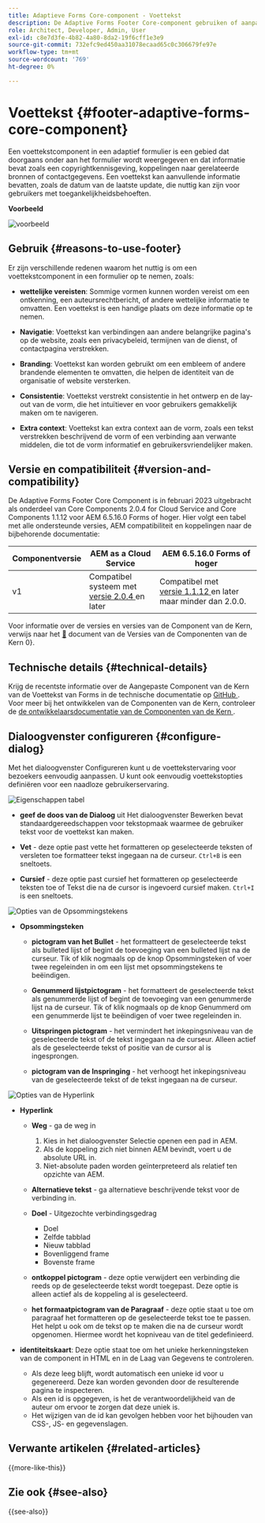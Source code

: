 ```yaml
---
title: Adaptieve Forms Core-component - Voettekst
description: De Adaptive Forms Footer Core-component gebruiken of aanpassen.
role: Architect, Developer, Admin, User
exl-id: c8e7d3fe-4b82-4a80-8da2-19f6cff1e3e9
source-git-commit: 732efc9ed450aa31078ecaad65c0c306679fe97e
workflow-type: tm+mt
source-wordcount: '769'
ht-degree: 0%

---
```


# Voettekst {#footer-adaptive-forms-core-component}

Een voettekstcomponent in een adaptief formulier is een gebied dat doorgaans onder aan het formulier wordt weergegeven en dat informatie bevat zoals een copyrightkennisgeving, koppelingen naar gerelateerde bronnen of contactgegevens. Een voettekst kan aanvullende informatie bevatten, zoals de datum van de laatste update, die nuttig kan zijn voor gebruikers met toegankelijkheidsbehoeften.

**Voorbeeld**

![ voorbeeld ](/help/adaptive-forms/assets/footer.png)

## Gebruik {#reasons-to-use-footer}

Er zijn verschillende redenen waarom het nuttig is om een voettekstcomponent in een formulier op te nemen, zoals:

- **wettelijke vereisten**: Sommige vormen kunnen worden vereist om een ontkenning, een auteursrechtbericht, of andere wettelijke informatie te omvatten. Een voettekst is een handige plaats om deze informatie op te nemen.

- **Navigatie**: Voettekst kan verbindingen aan andere belangrijke pagina&#39;s op de website, zoals een privacybeleid, termijnen van de dienst, of contactpagina verstrekken.

- **Branding**: Voettekst kan worden gebruikt om een embleem of andere brandende elementen te omvatten, die helpen de identiteit van de organisatie of website versterken.

- **Consistentie**: Voettekst verstrekt consistentie in het ontwerp en de lay-out van de vorm, die het intuïtiever en voor gebruikers gemakkelijk maken om te navigeren.

- **Extra context**: Voettekst kan extra context aan de vorm, zoals een tekst verstrekken beschrijvend de vorm of een verbinding aan verwante middelen, die tot de vorm informatief en gebruikersvriendelijker maken.

## Versie en compatibiliteit {#version-and-compatibility}

De Adaptive Forms Footer Core Component is in februari 2023 uitgebracht als onderdeel van Core Components 2.0.4 for Cloud Service and Core Components 1.1.12 voor AEM 6.5.16.0 Forms of hoger. Hier volgt een tabel met alle ondersteunde versies, AEM compatibiliteit en koppelingen naar de bijbehorende documentatie:

| Componentversie | AEM as a Cloud Service | AEM 6.5.16.0 Forms of hoger |
|---|---|---|
| v1 | Compatibel systeem met <br>[ versie 2.0.4 ](/help/adaptive-forms/version.md) en later | Compatibel met <br>[ versie 1.1.12 ](/help/adaptive-forms/version.md) en later maar minder dan 2.0.0. |

Voor informatie over de versies en versies van de Component van de Kern, verwijs naar het [&#128279;](/help/adaptive-forms/version.md) document van de Versies van de Componenten van de Kern 0&rbrace;.

<!-- ## Sample Component Output {#sample-component-output}

To experience the Accordion Component as well as see examples of its configuration options as well as HTML and JSON output, visit the [Component Library](https://adobe.com/go/aem_cmp_library_accordion). -->

## Technische details {#technical-details}

Krijg de recentste informatie over de Aangepaste Component van de Kern van de Voettekst van Forms in de technische documentatie op [ GitHub ](https://github.com/adobe/aem-core-forms-components/tree/master/ui.af.apps/src/main/content/jcr_root/apps/core/fd/components/form/footer/v1/footer). Voor meer bij het ontwikkelen van de Componenten van de Kern, controleer de [ de ontwikkelaarsdocumentatie van de Componenten van de Kern ](/help/developing/overview.md).


## Dialoogvenster configureren {#configure-dialog}

Met het dialoogvenster Configureren kunt u de voettekstervaring voor bezoekers eenvoudig aanpassen. U kunt ook eenvoudig voettekstopties definiëren voor een naadloze gebruikerservaring.

![ Eigenschappen tabel ](/help/adaptive-forms/assets/footer_propertiestab.png)

- **geef de doos van de Dialoog** uit
Het dialoogvenster Bewerken bevat standaardgereedschappen voor tekstopmaak waarmee de gebruiker tekst voor de voettekst kan maken.

- **Vet** - deze optie past vette het formatteren op geselecteerde teksten of versleten toe   formatteer tekst ingegaan na de curseur. `Ctrl+B` is een sneltoets.

- **Cursief** - deze optie past cursief het formatteren op geselecteerde teksten toe of   Tekst die na de cursor is ingevoerd cursief maken. `Ctrl+I` is een sneltoets.

![ Opties van de Opsommingstekens ](/help/adaptive-forms/assets/footer_bullet.png)


- **Opsommingsteken**

   - **pictogram van het Bullet** - het formatteert de geselecteerde tekst als bulleted lijst of begint de toevoeging van een bulleted lijst na de curseur. Tik of klik nogmaals op de knop Opsommingsteken of voer twee regeleinden in om een lijst met opsommingstekens te beëindigen.

   - **Genummerd lijstpictogram** - het formatteert de geselecteerde tekst als genummerde lijst of begint de toevoeging van een genummerde lijst na de curseur. Tik of klik nogmaals op de knop Genummerd om een genummerde lijst te beëindigen of voer twee regeleinden in.

   - **Uitspringen pictogram** - het vermindert het inkepingsniveau van de geselecteerde tekst of de tekst ingegaan na de curseur. Alleen actief als de geselecteerde tekst of positie van de cursor al is ingesprongen.

   - **pictogram van de Inspringing** - het verhoogt het inkepingsniveau van de geselecteerde tekst of de tekst ingegaan na de curseur.

![ Opties van de Hyperlink ](/help/adaptive-forms/assets/footer_link.png)

- **Hyperlink**

   - **Weg** - ga de weg in
      1. Kies in het dialoogvenster Selectie openen een pad in AEM.
      1. Als de koppeling zich niet binnen AEM bevindt, voert u de absolute URL in.
      1. Niet-absolute paden worden geïnterpreteerd als relatief ten opzichte van AEM.

   - **Alternatieve tekst** - ga alternatieve beschrijvende tekst voor de verbinding in.

   - **Doel** - Uitgezochte verbindingsgedrag
      - Doel
      - Zelfde tabblad
      - Nieuw tabblad
      - Bovenliggend frame
      - Bovenste frame

   - **ontkoppel pictogram** - deze optie verwijdert een verbinding die reeds op de geselecteerde tekst wordt toegepast. Deze optie is alleen actief als de koppeling al is geselecteerd.

   - **het formaatpictogram van de Paragraaf** - deze optie staat u toe om paragraaf het formatteren op de geselecteerde tekst toe te passen. Het helpt u ook om de tekst op te maken die na de curseur wordt opgenomen. Hiermee wordt het kopniveau van de titel gedefinieerd.

- **identiteitskaart**: Deze optie staat toe om het unieke herkenningsteken van de component in HTML en in de Laag van Gegevens te controleren.

   - Als deze leeg blijft, wordt automatisch een unieke id voor u gegenereerd. Deze kan worden gevonden door de resulterende pagina te inspecteren.
   - Als een id is opgegeven, is het de verantwoordelijkheid van de auteur om ervoor te zorgen dat deze uniek is.
   - Het wijzigen van de id kan gevolgen hebben voor het bijhouden van CSS-, JS- en gegevenslagen.

<!--

## Related article {#related-article}

* [Create a standalone Adaptive Form](https://experienceleague.adobe.com/docs/experience-manager-cloud-service/content/forms/adaptive-forms-authoring/authoring-adaptive-forms-core-components/create-an-adaptive-form-on-forms-cs/creating-adaptive-form-core-components.html)

-->

## Verwante artikelen {#related-articles}

{{more-like-this}}

## Zie ook {#see-also}

{{see-also}}
